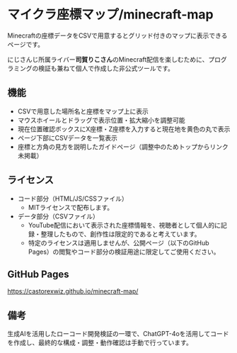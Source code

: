 # マイクラ座標マップ/minecraft-map

Minecraftの座標データをCSVで用意するとグリッド付きのマップに表示できるページです。

にじさんじ所属ライバー**司賀りこさん**のMinecraft配信を楽しむために、プログラミングの検証も兼ねて個人で作成した非公式ツールです。

## 機能
- CSVで用意した場所名と座標をマップ上に表示
- マウスホイールとドラッグで表示位置・拡大縮小を調整可能
- 現在位置確認ボックスにX座標・Z座標を入力すると現在地を黄色の丸で表示
- ページ下部にCSVデータを一覧表示
- 座標と方角の見方を説明したガイドページ（調整中のためトップからリンク未掲載）

## ライセンス
- コード部分（HTML/JS/CSSファイル）
  - MITライセンスで配布します。
- データ部分（CSVファイル）
  - YouTube配信において表示された座標情報を、視聴者として個人的に記録・整理したもので、創作性は限定的であると考えています。
  - 特定のライセンスは適用しませんが、公開ページ（以下のGitHub Pages）の閲覧やコード部分の検証用途に限定してご使用ください。

## GitHub Pages
https://castorexwiz.github.io/minecraft-map/

## 備考
生成AIを活用したローコード開発検証の一環で、ChatGPT-4oを活用してコードを作成し、最終的な構成・調整・動作確認は手動で行っています。

